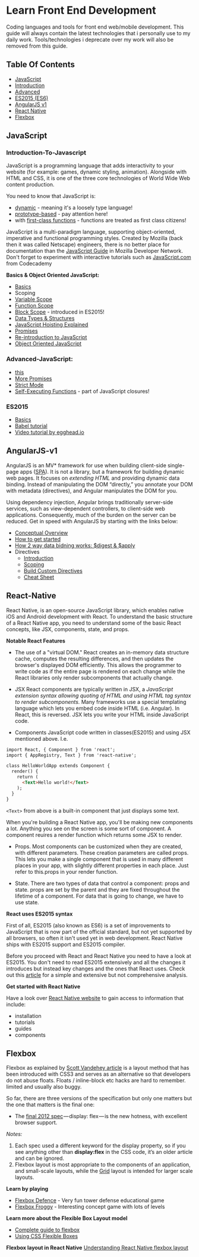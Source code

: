 # Learn Front End Development
Coding languages and tools for front end web/mobile development.
This guide will always contain the latest technologies that i personally use to my daily work.
Tools/technologies i deprecate over my work will also be removed from this guide.

## Table Of Contents

* [JavaScript](#javascript)
 * [Introduction](#introduction-to-javascript)
 * [Advanced](#advanced-javascript)
 * [ES2015 (ES6)](#es2015)
* [AngularJS v1](#angularjs-v1)
* [React Native](#react-native)
* [Flexbox](#flexbox)

## JavaScript

### Introduction-To-Javascript
JavaScript is a programming language that adds interactivity to your website (for example: games, dynamic styling, animation). Alongside with HTML and CSS, it is one of the three core technologies of World Wide Web content production. 

You need to know that JavaScript is:

* [dynamic](https://en.wikipedia.org/wiki/Dynamic_programming_language) - meaning it's a loosely type language!
* [prototype-based](https://en.wikipedia.org/wiki/Prototype-based_programming) - pay attention here!
* with [first-class functions](https://en.wikipedia.org/wiki/First-class_function) - functions are treated as first class citizens!

JavaScript is a multi-paradigm language, supporting object-oriented, imperative and functional programming styles.
Created by Mozilla (back then it was called Netscape) engineers, there is no better place for documentation than the [JavaScript Guide](https://developer.mozilla.org/en-US/docs/Web/JavaScript/Guide) in Mozilla Developer Network. Don't forget to experiment with interactive tutorials such as [JavaScript.com](https://www.javascript.com/) from Codecademy

**Basics & Object Oriented JavaScript:**
* [Basics](https://developer.mozilla.org/en-US/Learn/Getting_started_with_the_web/JavaScript_basics)
* Scoping
 * [Variable Scope](https://developer.mozilla.org/en-US/docs/Web/JavaScript/Guide/Grammar_and_types#Variable_scope)
 * [Function Scope](https://developer.mozilla.org/en-US/docs/Web/JavaScript/Guide/Functions#Function_scope)
 * [Block Scope](https://developer.mozilla.org/en-US/docs/Web/JavaScript/Reference/Statements/let) - introduced in ES2015!
* [Data Types & Structures](https://developer.mozilla.org/en-US/docs/Web/JavaScript/Data_structures)
* [JavaScript Hoisting Explained](http://code.tutsplus.com/tutorials/javascript-hoisting-explained--net-15092)
* [Promises](https://www.promisejs.org/)
* [Re-introduction to JavaScript](https://developer.mozilla.org/en-US/docs/Web/JavaScript/A_re-introduction_to_JavaScript)
* [Object Oriented JavaScript](https://developer.mozilla.org/en-US/docs/Web/JavaScript/Introduction_to_Object-Oriented_JavaScript)

### Advanced-JavaScript:
* [this](https://developer.mozilla.org/en-US/docs/Web/JavaScript/Reference/Operators/this)
* [More Promises](https://developer.mozilla.org/en-US/docs/Web/JavaScript/Reference/Global_Objects/Promise)
* [Strict Mode](https://developer.mozilla.org/en-US/docs/Web/JavaScript/Reference/Strict_mode)
* [Self-Executing Functions](http://markdalgleish.com/2011/03/self-executing-anonymous-functions/) - part of JavaScript closures!

### ES2015
* [Basics](https://www.martin-brennan.com/es6-basics/)
* [Babel tutorial](https://babeljs.io/docs/learn-es2015/) 
* [Video tutorial by egghead.io](https://egghead.io/courses/learn-es6-ecmascript-2015?utm_source=drip&utm_medium=email&utm_campaign=learn-es6)

## AngularJS-v1
AngularJS is an MV* framework for use when building client-side single-page apps ([SPA](https://en.wikipedia.org/wiki/Single-page_application)). It is not a library, but a framework for building dynamic web pages. It focuses on *extending HTML* and providing dynamic data binding. Instead of manipulating the DOM “directly,” you annotate your DOM with metadata (directives), and Angular manipulates the DOM for you.

Using dependency injection, Angular brings traditionally server-side services, such as view-dependent controllers, to client-side web applications. Consequently, much of the burden on the server can be reduced. Get in speed with AngularJS by starting with the links below:

* [Conceptual Overview](https://docs.angularjs.org/guide/concepts)
* [How to get started](http://www.ng-newsletter.com/posts/beginner2expert-how_to_start.html)
* [How 2 way data bidning works: $digest & $apply](https://www.sitepoint.com/understanding-angulars-apply-digest/)
* Directives
  * [Introduction](http://www.ng-newsletter.com/posts/beginner2expert-directives.html)
  * [Scoping](https://github.com/angular/angular.js/wiki/Understanding-Scopes)
  * [Build Custom Directives](http://www.ng-newsletter.com/posts/directives.html)
  * [Cheat Sheet](https://d2eip9sf3oo6c2.cloudfront.net/pdf/egghead-io-directive-definition-object-cheat-sheet.pdf?__s=n5ryciokbigwwwkvvwhc)


## React-Native
React Native, is an open-source JavaScript library, which enables native iOS and Android development with React. To understand the basic structure of a React Native app, you need to understand some of the basic React concepts, like JSX, components, state, and props.

**Notable React Features**
- The use of a "virtual DOM."
React creates an in-memory data structure cache, computes the resulting differences, and then updates the browser's displayed DOM efficiently. This allows the programmer to write code as if the entire page is rendered on each change while the React libraries only render subcomponents that actually change.

- JSX
React components are typically written in JSX, a *JavaScript extension syntax allowing quoting of HTML and using HTML tag syntax to render subcomponents.* Many frameworks use a special templating language which lets you embed code inside HTML (i.e. Angular). In React, this is reversed. JSX lets you write your HTML inside JavaScript code. 

- Components
JavaScript code written in classes(ES2015) and using JSX mentioned above. I.e.
```html
import React, { Component } from 'react';
import { AppRegistry, Text } from 'react-native';

class HelloWorldApp extends Component {
  render() {
    return (
      <Text>Hello world!</Text>
    );
  }
}
```

```<Text>``` from above is a built-in component that just displays some text.

When you're building a React Native app, you'll be making new components a lot. Anything you see on the screen is some sort of component. A component reuires a render function which returns some JSX to render.

- Props.
Most components can be customized when they are created, with different parameters. These creation parameters are called props. This lets you make a single component that is used in many different places in your app, with slightly different properties in each place. Just refer to this.props in your render function.

- State.
There are two types of data that control a component: props and state. props are set by the parent and they are fixed throughout the lifetime of a component. For data that is going to change, we have to use state.


**React uses ES2015 syntax**

First of all, ES2015 (also known as ES6) is a set of improvements to JavaScript that is now part of the official standard, but not yet supported by all browsers, so often it isn't used yet in web development. React Native ships with ES2015 support and ES2015 compiler.

Before you proceed with React and React Native you need to have a look at ES2015. You don't need to read ES2015 extensively and all the changes it introduces but instead key changes and the ones that React uses. Check out this [article](https://www.martin-brennan.com/es6-basics/) for a simple and extensive but not comprehensive analysis. 

**Get started with React Native**

Have a look over [React Native website](https://facebook.github.io/react-native/docs/view.html) to gain access to information that include:
- installation
- tutorials
- guides
- components

## Flexbox
Flexbox as explained by [Scott Vandehey article](https://medium.com/@spaceninja/what-is-flexbox-6aed968555ef#.ullxjk8qp) is a layout method that has been introduced with CSS3 and serves as an alternative so that developers do not abuse floats. Floats / inline-block etc hacks are hard to remember. limited and usually also buggy. 

So far, there are three versions of the specification but only one matters but the one that matters is the final one:
* The [final 2012 spec](https://www.w3.org/TR/css-flexbox-1/) — display: flex — is the new hotness, with excellent browser support.

*Notes:*
1. Each spec used a different keyword for the display property, so if you see anything other than **display:flex** in the CSS code, it’s an older article and can be ignored.
1. Flexbox layout is most appropriate to the components of an application, and small-scale layouts, while the [Grid](http://css-tricks.com/snippets/css/complete-guide-grid/) layout is intended for larger scale layouts.

**Learn by playing**
* [Flexbox Defence](http://www.flexboxdefense.com/) - Very fun tower defense educational game
* [Flexbox Froggy](http://www.flexboxdefense.com/) - Interesting concept game with lots of levels

**Learn more about the Flexible Box Layout model**
* [Complete guide to flexbox](https://css-tricks.com/snippets/css/a-guide-to-flexbox/)
* [Using CSS Flexible Boxes](https://developer.mozilla.org/en-US/docs/Web/CSS/CSS_Flexible_Box_Layout/Using_CSS_flexible_boxes)

**Flexbox layout in React Native**
[Understanding React Native flexbox layout](https://medium.com/the-react-native-log/understanding-react-native-flexbox-layout-7a528200afd4)
